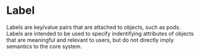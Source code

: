 # Label

Labels are key/value pairs that are attached to objects, such as pods. Labels are intended to be used to specify indentifying attributes of objects that are meaningful and relevant to users, but do not directly imply semantics to the core system.